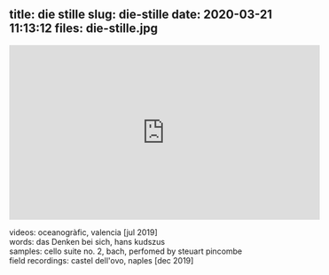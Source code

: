 title: die stille
slug: die-stille
date: 2020-03-21 11:13:12
files: die-stille.jpg
---

<div class="embed-responsive embed-responsive-16by9">
    <iframe class="embed-responsive-item" width="560" height="315" sandbox="allow-same-origin allow-scripts" src="https://open.tube/videos/embed/86ddf8a2-6424-414b-a1dc-e0bdbe8510c0" frameborder="0" allowfullscreen></iframe>
</div>

<p class="text-muted">
    videos: oceanogràfic, valencia [jul 2019]<br>
    words: das Denken bei sich, hans kudszus<br>
    samples: cello suite no. 2, bach, perfomed by steuart pincombe<br>
    field recordings: castel dell'ovo, naples [dec 2019]
</p>
